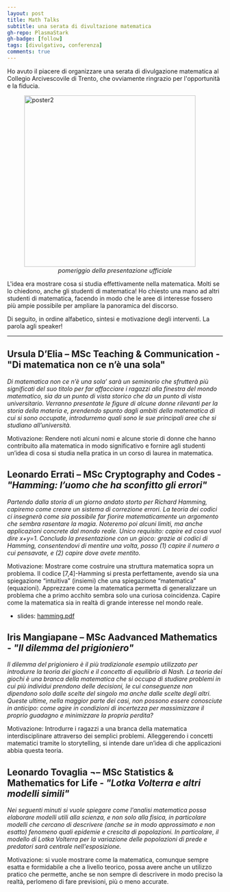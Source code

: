 ```yaml
---
layout: post
title: Math Talks
subtitle: una serata di divultazione matematica
gh-repo: PlasmaStark
gh-badge: [follow]
tags: [divulgativo, conferenza]
comments: true
---
```


Ho avuto il piacere di organizzare una serata di divulgazione matematica al Collegio Arcivescovile di Trento, che ovviamente ringrazio per l'opportunità e la fiducia. 

<figure>
  <img src="https://github.com/PlasmaStark/plasmastark.github.io/assets/64229723/ee2d5243-8a59-4228-a572-7cae0250c16b" alt="poster2" class="center" width="400"/>
  <figcaption><center><em>pomeriggio della presentazione ufficiale</em></center></figcaption>
</figure>

L'idea era mostrare cosa si studia effettivamente nella matematica. Molti se lo chiedono, anche gli studenti di matematica! Ho chiesto una mano ad altri studenti di matematica, facendo in modo che le aree di interesse fossero più ampie possibile per ampliare la panoramica del discorso. 

Di seguito, in ordine alfabetico, sintesi e motivazione degli interventi.
La parola agli speaker!

----------

## Ursula D’Elia – MSc Teaching & Communication - "Di matematica non ce n’è una sola"
 
*Di matematica non ce n’è una sola’ sarà un seminario che sfrutterà più significati del suo titolo per far affacciare i ragazzi alla finestra del mondo matematico, sia da un punto di vista storico che da un punto di vista universitario. Verranno presentate le figure di alcune donne rilevanti per la storia della materia e, prendendo spunto dagli ambiti della matematica di cui si sono occupate, introdurremo quali sono le sue principali aree che si studiano all’università.*

Motivazione: Rendere noti alcuni nomi e alcune storie di donne che hanno contribuito alla matematica in modo significativo e fornire agli studenti un’idea di cosa si studia nella pratica in un corso di laurea in matematica.
 

## Leonardo Errati – MSc Cryptography and Codes - *"Hamming: l’uomo che ha sconfitto gli errori"*
 
*Partendo dalla storia di un giorno andato storto per Richard Hamming, capiremo come creare un sistema di correzione errori. La teoria dei codici ci insegnerà come sia possibile far fiorire matematicamente un argomento che sembra rasentare la magia. Noteremo poi alcuni limiti, ma anche applicazioni concrete dal mondo reale. Unico requisito: capire ed cosa vuol dire x+y=1. Concludo la presentazione con un gioco: grazie ai codici di Hamming, consentendovi di mentire una volta, posso (1) capire il numero a cui pensavate, e (2) capire dove avete mentito.*

Motivazione: Mostrare come costruire una struttura matematica sopra un problema. Il codice [7,4]-Hamming si presta perfettamente, avendo sia una spiegazione “intuitiva” (insiemi) che una spiegazione “matematica” (equazioni). Apprezzare come la matematica permetta di generalizzare un problema che a primo acchito sembra solo una curiosa coincidenza. Capire come la matematica sia in realtà di grande interesse nel mondo reale.

- slides: [hamming.pdf](https://github.com/PlasmaStark/plasmastark.github.io/files/11859876/hamming.pdf)

 

## Iris Mangiapane – MSc Aadvanced Mathematics - *"Il dilemma del prigioniero"*
 
*Il dilemma del prigioniero è il più tradizionale esempio utilizzato per introdurre la teoria dei giochi e il concetto di equilibrio di Nash. La teoria dei giochi è una branca della matematica che si occupa di studiare problemi in cui più individui prendono delle decisioni, le cui conseguenze non dipendono solo dalle scelte del singolo ma anche dalle scelte degli altri. Queste ultime, nella maggior parte dei casi, non possono essere conosciute in anticipo: come agire in condizioni di incertezza per massimizzare il proprio guadagno e minimizzare la propria perdita?*

Motivazione: Introdurre i ragazzi a una branca della matematica interdisciplinare attraverso dei semplici problemi. Alleggerendo i concetti matematici tramite lo storytelling, si intende dare un’idea di che applicazioni abbia questa teoria.
 

## Leonardo Tovaglia ¬– MSc Statistics & Mathematics for Life - *"Lotka Volterra e altri modelli simili"*
 
*Nei seguenti minuti si vuole spiegare come l'analisi matematica possa elaborare modelli utili alla scienza, e non solo alla fisica, in particolare modelli che cercano di descrivere (anche se in modo approssimato e non esatto) fenomeno quali epidemie e crescita di popolazioni. In particolare, il modello di Lotka Volterra per la variazione delle popolazioni di prede e predatori sarà centrale nell'esposizione.*

Motivazione: si vuole mostrare come la matematica, comunque sempre esatta e formidabile a che a livello teorico, possa avere anche un utilizzo pratico che permette, anche se non sempre di descrivere in modo preciso la realtà, perlomeno di fare previsioni, più o meno accurate.


